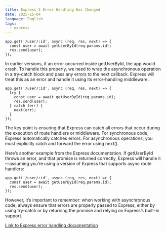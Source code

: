 ```yaml
---
title: Express 5 Error Handling Has Changed
date: 2025-15-04
language: English
tags:
  - express
---
```


```
app.get('/user/:id', async (req, res, next) => {
  const user = await getUserById(req.params.id);
  res.send(user);
});
```

In earlier versions, if an error occurred inside getUserById, the app would crash. To handle this properly, we need to wrap the asynchronous operation in a try-catch block and pass any errors to the next callback. Express will treat this as an error and handle it using its error-handling middleware.

```
app.get('/user/:id', async (req, res, next) => {
  try {
    const user = await getUserById(req.params.id);
    res.send(user);
  } catch (err) {
    next(err);
  }
});
```

The key point is ensuring that Express can catch all errors that occur during the execution of route handlers or middleware. For synchronous code, Express automatically catches errors. For asynchronous operations, you must explicitly catch and forward the error using next().

Here’s another example from the Express documentation. If getUserById throws an error, and that promise is returned correctly, Express will handle it—assuming you’re using a version of Express that supports async route handlers:

```
app.get('/user/:id', async (req, res, next) => {
  const user = await getUserById(req.params.id);
  res.send(user);
});
```

However, it’s important to remember: when working with asynchronous code, always ensure that errors are properly passed to Express, either by using try-catch or by returning the promise and relying on Express’s built-in support.

[Link to Express error handling documentation](https://expressjs.com/en/guide/error-handling.html)


